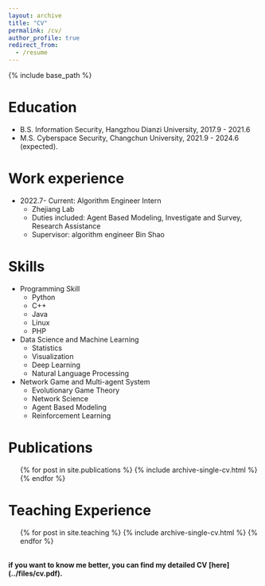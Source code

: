 ```yaml
---
layout: archive
title: "CV"
permalink: /cv/
author_profile: true
redirect_from:
  - /resume
---
```


{% include base_path %}

Education
======
* B.S. Information Security, Hangzhou Dianzi University, 2017.9 - 2021.6
* M.S. Cyberspace Security, Changchun University, 2021.9 - 2024.6 (expected).

Work experience
======
* 2022.7- Current: Algorithm Engineer Intern
  * Zhejiang Lab
  * Duties included: Agent Based Modeling, Investigate and Survey, Research Assistance 
  * Supervisor: algorithm engineer Bin Shao
  
Skills
======
* Programming Skill
  * Python
  * C++
  * Java
  * Linux
  * PHP
* Data Science and Machine Learning
  * Statistics
  * Visualization
  * Deep Learning
  * Natural Language Processing
* Network Game and Multi-agent System 
  * Evolutionary Game Theory
  * Network Science
  * Agent Based Modeling
  * Reinforcement Learning

Publications
======
  <ul>{% for post in site.publications %}
    {% include archive-single-cv.html %}
  {% endfor %}</ul>
  
Teaching Experience
======
  <ul>{% for post in site.teaching %}
    {% include archive-single-cv.html %}
  {% endfor %}</ul>
 
<br>
<b>if you want to know me better, you can find my detailed CV [here](../files/cv.pdf).</b>
